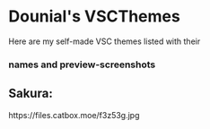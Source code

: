 <h1>Dounial's VSCThemes</h1>
<p>Here are my self-made VSC themes listed with their<br>
<h3>names and preview-screenshots</h3></p>

<h2>Sakura:</h2>
https://files.catbox.moe/f3z53g.jpg
